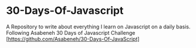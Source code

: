 # 30-Days-Of-Javascript
A Repository to write about everything I learn on Javascript on a daily basis.
Following Asabeneh 30 Days of Javascript Challenge [https://github.com/Asabeneh/30-Days-Of-JavaScript]
